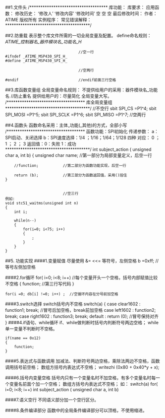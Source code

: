 ##1.文件头
	/************************************
	 库功能：
	 库要求：
	 应用函数：
	 修改历史：
	   ‘修改人’   ‘修改内容’  ‘修改时间’
		空			空			空
	 最后修改时间：
	 作者： ATIME	版权所有
	 实例程序：
	 常见错误解释：
	 ***************************************/

##2.防重载
	表示整个库文件所需的一切全局变量及配置。
	define命名规则：
	_ATIME_控制器名_器件模块名_功能名_H_
	
									 //空一行
	#ifndef _ATIME_MSP430_SPI_H_ 
	#define _ATIME_MSP430_SPI_H_
	
								     //空两行
								     
	#endif		                     //endif前面三行空格    
##3.库函数变量组
	全局变量命名规则：
	不提供给用户的采用：器件模块名_功能名  //防止重名
	提供给用户的：尽量简化
	全局变量大写。
	/************************************
	库全局变量组
	***************************************/
									 //不空行
	sbit SPI_CS   =P1^4;
	sbit SPI_MOSI =P1^5;
	sbit SPI_SCLK =P1^6;
	sbit SPI_MISO =P1^7;
								     //空两行

##4.函数头
	函数命名采用：主体_功能(_其他)的方式，全部小写
	/************************************
	函数功能：SPI初始化
	传递参数：
			a：SPI启动、关闭选择
			b：SPI速度选择：1/4	；1/16；1/64；1/128	四种
					对应： 	 0  ； 1  ；  2	；  3
	返回值：0：失败
		   1：成功
	***************************************/
	int subject_action ( unsigned char a, int b)
	{
		unsigned char name;   //第一部分为局部变量定义，后空一行	
			
		//function;           //第二部分为函数功能实现，后空一行
		
		return (b);           //第三部分为函数返回值，采用()括住
	}
	
	
							  //空三行
	例如:
	void stc51_waitms(unsigned int n)
	{
		int i;
		
		while(n--)
		{
			for(i=0; i<75; i++)
			{
				;
			}	
		}
	}
	
##5.	功能实现
####1.变量赋值
	尽量使用 &= <<= 等符号，左侧空格
	b =0xff;                     //等号左侧加空格
	
####2.for循环
	for( i=0; i<8; i++)          //每个变量开头一个空格，括号内部赋值比较不空格
	{
		function;                //第三行写代码
	}
	
	for(i =0; db[i] !=0; i++) ;  //空循环内容在分号前加空格
	
####3.switch选择
	switch括号内不空格
	switch(a)
	{
		case clear1602 : function1;  break;  //冒号后加空格，break前加空格
		case left1602  : function2;  break;
		case right1602 : function3;  break;
		default        : return (0);         //冒号保持对齐
	}
####4.if语句、while循环
	if、while做判断时括号内判断符号两边空格；
	while单一变量不判断时不空格。
	
	if(name == 0x12)
	{
		function;
	}
	
####5.表达式与函数调用
	加减法、判断符号两边空格，乘除法两边不空格，函数调用括号前空格；
	数组方括号内表达式不空格；
	writezhi (0x80 + 0x40*y + x);
	
####6.括号内变量空格
	括号内只有一个变量名时不加空格，有多个变量名时每一个变量名前面个加一个空格；
	数组方括号内表达式不空格；
	如：
	switch(a)
	for( i=0; i<8; i++) 
	int subject_action ( unsigned char a, int b)

####7.语义空行
	不同语义部分加一个空行区分。

####8.条件编译部分
	函数中的全局条件编译部分可以顶格，不使用缩进。